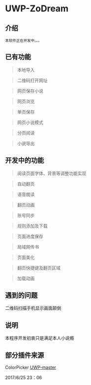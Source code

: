 # UWP-ZoDream

## 介绍

    本软件正在开发中。。。

## 已有功能

> 本地导入

> 二维码打开网址

> 网页保存小说

> 网页浏览

> 单页保存

> 网页小说模式

> 分页阅读

> 小说导出

## 开发中的功能

> 阅读页面字体、背景等调整功能实现

> 自动翻页

> 语音朗读

> 翻页动画

> 账号同步

> 规则添加及下载

> 页面进度保存

> 局域网传书

> 页面美化

> 翻页快捷键及翻页区域

> 加载动画

## 遇到的问题

二维码扫描手机显示画面颠倒

## 说明

本程序开发初衷只是满足本人小说瘾

## 部分插件来源

ColorPicker  [UWP-master](https://github.com/zmtzawqlp/UWP-master)

2017/6/25 23：06
